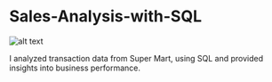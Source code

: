 # Sales-Analysis-with-SQL

![alt text](C:\Users\omowu\OneDrive\Documents\GitHub\Sales-Analysis-with-SQL\images\Readme.jpg)

I analyzed transaction data from Super Mart, using SQL and provided insights into business performance.
